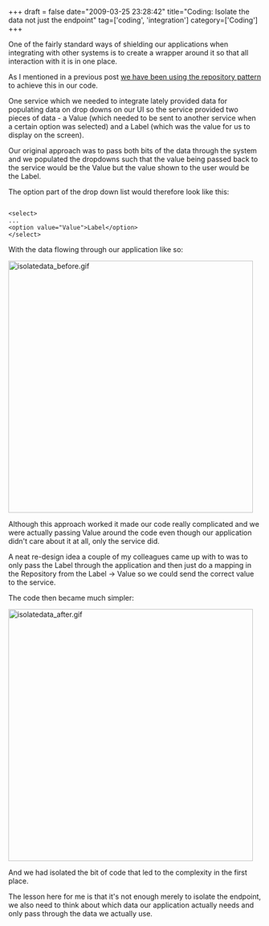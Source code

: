 +++
draft = false
date="2009-03-25 23:28:42"
title="Coding: Isolate the data not just the endpoint"
tag=['coding', 'integration']
category=['Coding']
+++

One of the fairly standard ways of shielding our applications when integrating with other systems is to create a wrapper around it so that all interaction with it is in one place.

As I mentioned in a previous post <a href="http://www.markhneedham.com/blog/2009/03/10/ddd-repository-not-only-for-databases/">we have been using the repository pattern</a> to achieve this in our code. 

One service which we needed to integrate lately provided data for populating data on drop downs on our UI so the service provided two pieces of data - a Value (which needed to be sent to another service when a certain option was selected) and a Label (which was the value for us to display on the screen).

Our original approach was to pass both bits of the data through the system and we populated the dropdowns such that the value being passed back to the service would be the Value but the value shown to the user would be the Label.

The option part of the drop down list would therefore look like this:


~~~text

<select>
...
<option value="Value">Label</option>
</select>
~~~

With the data flowing through our application like so:

<img src="{{<siteurl>}}/uploads/2009/03/isolatedata-before1.gif" alt="isolatedata_before.gif" border="0" width="487" height="502" />

Although this approach worked it made our code really complicated and we were actually passing Value around the code even though our application didn't care about it at all, only the service did.

A neat re-design idea a couple of my colleagues came up with to was to only pass the Label through the application and then just do a mapping in the Repository from the Label -> Value so we could send the correct value to the service.

The code then became much simpler:

<img src="{{<siteurl>}}/uploads/2009/03/isolatedata-after1.gif" alt="isolatedata_after.gif" border="0" width="487" height="502" />

And we had isolated the bit of code that led to the complexity in the first place.

The lesson here for me is that it's not enough merely to isolate the endpoint, we also need to think about which data our application actually needs and only pass through the data we actually use.
